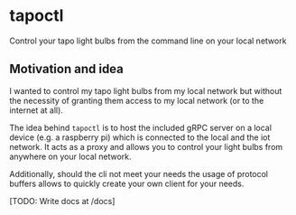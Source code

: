 # tapoctl

Control your tapo light bulbs from the command line on your local network

## Motivation and idea

I wanted to control my tapo light bulbs from my local network but without the necessity of granting them access to my local network (or to the internet at all).

The idea behind `tapoctl` is to host the included gRPC server on a local device (e.g. a raspberry pi) which is connected to the local and the iot network.
It acts as a proxy and allows you to control your light bulbs from anywhere on your local network. 

Additionally, should the cli not meet your needs the usage of protocol buffers
allows to quickly create your own client for your needs. 

[TODO: Write docs at /docs]